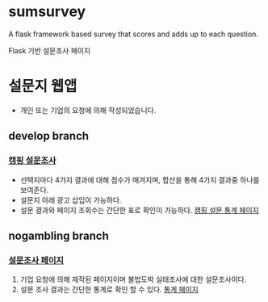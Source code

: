 # sumsurvey
A flask framework based survey that scores and adds up to each question.

Flask 기반 설문조사 페이지

# 설문지 웹앱

* 개인 또는 기업의 요청에 의해 작성되었습니다.

## develop branch 
### [캠핑 설문조사](http://34.64.228.17/)
* 선택지마다 4가지 결과에 대해 점수가 매겨지며, 합산을 통해 4가지 결과중 하나를 보여준다.
* 설문지 아래 광고 삽입이 가능하다.
* 설문 결과와 페이지 조회수는 간단한 표로 확인이 가능하다. [캠핑 설문 통계 페이지](http://34.64.228.17/survey/statistic)

## nogambling branch
### [설문조사 페이지](http://nogambling.co.kr/)
1. 기업 요청에 의해 제작된 페이지이며 불법도박 실태조사에 대한 설문조사이다.
2. 설문 조사 결과는 간단한 통계로 확인 할 수 있다. [통계 페이지](http://nogambling.co.kr/statistics)

